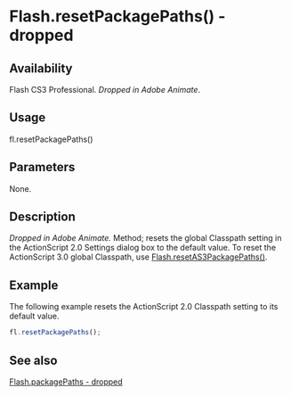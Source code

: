 # Flash.resetPackagePaths() - dropped

## Availability

Flash CS3 Professional. *Dropped in Adobe Animate*.

## Usage

fl.resetPackagePaths()

## Parameters

None.

## Description

*Dropped in Adobe Animate.*
Method; resets the global Classpath setting in the ActionScript 2.0 Settings dialog box to the default value. To reset the ActionScript 3.0 global Classpath, use [Flash.resetAS3PackagePaths()](../Flash_object/Flash59.md).

## Example

The following example resets the ActionScript 2.0 Classpath setting to its default value.

```javascript
fl.resetPackagePaths();
```

## See also

[Flash.packagePaths - dropped](../Flash_object/Flash48.md)
